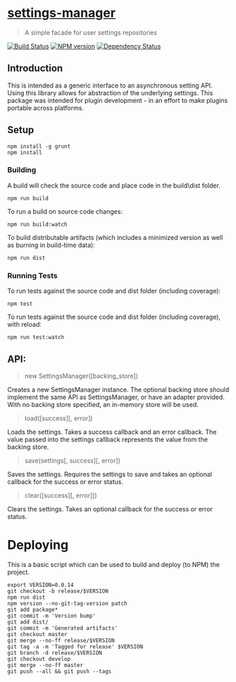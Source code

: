 # [settings-manager](https://github.com/hal313/settings-manager)

> A simple facade for user settings repositories

[![Build Status](http://img.shields.io/travis/hal313/settings-manager/master.svg?style=flat-square)](https://travis-ci.org/hal313/settings-manager)
[![NPM version](http://img.shields.io/npm/v/settings-manager.svg?style=flat-square)](https://www.npmjs.com/package/settings-manager)
[![Dependency Status](http://img.shields.io/david/hal313/settings-manager.svg?style=flat-square)](https://david-dm.org/hal313/settings-manager)

## Introduction
This is intended as a generic interface to an asynchronous setting API. Using this library allows for abstraction of the underlying settings. This package was intended for plugin development - in an effort to make plugins portable across platforms.

## Setup
```
npm install -g grunt
npm install
```

### Building
A build will check the source code and place code in the build\dist folder.
```
npm run build
```

To run a build on source code changes:
```
npm run build:watch
```

To build distributable artifacts (which includes a minimized version as well as burning in build-time data):
```
npm run dist
```

### Running Tests
To run tests against the source code and dist folder (including coverage):
```
npm test
```

To run tests against the source code and dist folder (including coverage), with reload:
```
npm run test:watch
```


## API:

> new SettingsManager([backing_store])

Creates a new SettingsManager instance. The optional backing store should implement the same API as SettingsManager, or have an adapter provided. With no backing store specified, an in-memory store will be used.

> load([success][, error])

Loads the settings. Takes a success callback and an error callback. The value passed into the settings callback represents the value from the backing store.

> save(settings[, success][, error])

Saves the settings. Requires the settings to save and takes an optional callback for the success or error status.

> clear([success][, error]])

Clears the settings. Takes an optional callback for the success or error status.

# Deploying
This is a basic script which can be used to build and deploy (to NPM) the project.

```
export VERSION=0.0.14
git checkout -b release/$VERSION
npm run dist
npm version --no-git-tag-version patch
git add package*
git commit -m 'Version bump'
git add dist/
git commit -m 'Generated artifacts'
git checkout master
git merge --no-ff release/$VERSION
git tag -a -m 'Tagged for release' $VERSION
git branch -d release/$VERSION
git checkout develop
git merge --no-ff master
git push --all && git push --tags
```